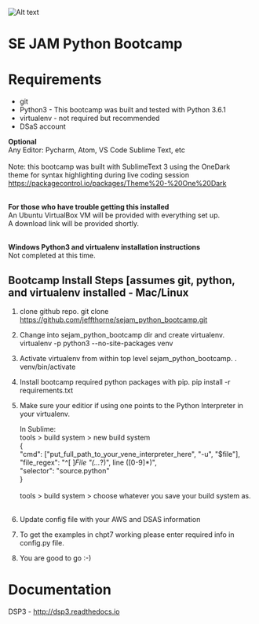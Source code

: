 ![Alt text](https://dl.dropboxusercontent.com/u/19596584/dsp3_logo3.jpg "Optional title")

SE JAM Python Bootcamp
====


Requirements
=========
* git<br/>
* Python3 - This bootcamp was built and tested with Python 3.6.1<br/>
* virtualenv - not required but recommended<br/>
* DSaS account<br/>



<b>Optional</b><br/>
Any Editor: Pycharm, Atom, VS Code Sublime Text, etc<br/><br/>
Note: this bootcamp was built with SublimeText 3 using the OneDark<br/>
theme for syntax highlighting during live coding session <br/>
https://packagecontrol.io/packages/Theme%20-%20One%20Dark<br/><br/>


<b>For those who have trouble getting this installed</b><br/>
An Ubuntu VirtualBox VM will be provided with everything set up.<br/>
A download link will be provided shortly.<br/><br/>


<b>Windows Python3 and virtualenv installation instructions</b><br/>
Not completed at this time.



Bootcamp Install Steps [assumes git, python, and virtualenv installed - Mac/Linux
---------------------------------------------------------------------------------

1. clone github repo. 
   git clone https://github.com/jeffthorne/sejam_python_bootcamp.git

2. Change into sejam_python_bootcamp dir and create virtualenv. 
   virtualenv -p python3 --no-site-packages venv

3. Activate virtualenv from within top level sejam_python_bootcamp. 
   . venv/bin/activate

4. Install bootcamp required python packages with pip. 
   pip install -r requirements.txt 

5. Make sure your editior if using one points to the Python Interpreter in your virtualenv. 
   
   In Sublime:  
   tools > build system > new build system<br/> 
   	  {<br/> 
		"cmd": ["put_full_path_to_your_vene_interpreter_here", "-u", "$file"],<br/>
		"file_regex": "^[ ]*File \"(...*?)\", line ([0-9]*)",<br/>
		"selector": "source.python"<br/>
	  }<br/>
		<br/>
	tools > build system > choose whatever you save your build system as.<br/>
    <br/>
6. Update config file with your AWS and DSAS information
7. To get the examples in chpt7 working please enter required info in config.py file.
8. You are good to go :-)





Documentation
=========
DSP3 - http://dsp3.readthedocs.io 